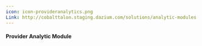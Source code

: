 ```yaml
---
icon: icon-provideranalytics.png
Link: http://cobalttalon.staging.dazium.com/solutions/analytic-modules.html
---
```


#### Provider Analytic Module

